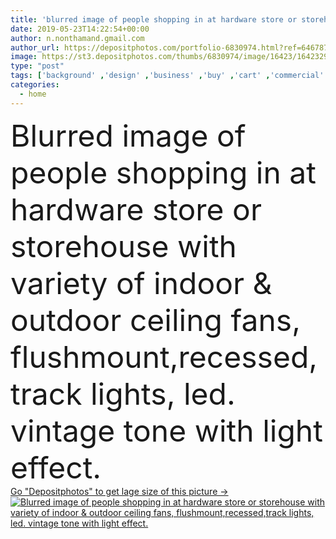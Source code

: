 ```yaml
---
title: 'blurred image of people shopping in at hardware store or storehouse with variety of indoor & outdoor ceiling fans, flushmount,recessed,track lights, led. vintage tone with light effect.'
date: 2019-05-23T14:22:54+00:00
author: n.nonthamand.gmail.com
author_url: https://depositphotos.com/portfolio-6830974.html?ref=64678756
image: https://st3.depositphotos.com/thumbs/6830974/image/16423/164232988/api_thumb_450.jpg?forcejpeg=true
type: "post"
tags: ['background' ,'design' ,'business' ,'buy' ,'cart' ,'commercial' ,'customer' ,'equipment' ,'market' ,'merchandise' ,'metal' ,'shop' ,'store' ,'supermarket' ,'people' ,'women' ,'abstract' ,'light' ,'container' ,'packaging' ,'hardware' ,'industrial' ,'walking' ,'modern' ,'men' ,'blur' ,'building' ,'city' ,'interior' ,'home' ,'lifestyle' ,'inside' ,'cargo' ,'manufacturing' ,'marketing' ,'blurred' ,'improvement' ,'workers' ,'manufacture' ,'factory' ,'warehouse' ,'distribution' ,'commerce' ,'mall' ,'depth' ,'department' ,'bokeh' ,'blurry' ,'hypermarket' ,'assembly' ]
categories: 
  - home
---
```

<div aling="center">
            <font size="60"> Blurred image of people shopping in at hardware store or storehouse with variety of indoor & outdoor ceiling fans, flushmount,recessed,track lights, led. vintage tone with light effect.</font>   
</div>
<div>
    <a href='https://st3.depositphotos.com/thumbs/6830974/image/16423/164232988/api_thumb_450.jpg?forcejpeg=true?ref=64678756' target=_blank > Go "Depositphotos" to get lage size of this picture ->
        <img href='https://st3.depositphotos.com/thumbs/6830974/image/16423/164232988/api_thumb_450.jpg?forcejpeg=true?ref=64678756' src='https://st3.depositphotos.com/6830974/16423/i/950/depositphotos_164232988-stock-photo-blurred-image-of-people-shopping.jpg?forcejpeg=true' alt='Blurred image of people shopping in at hardware store or storehouse with variety of indoor & outdoor ceiling fans, flushmount,recessed,track lights, led. vintage tone with light effect.' >
    </a>
</div>
